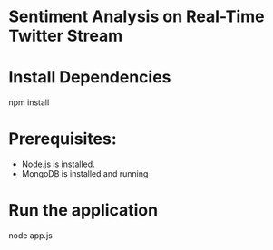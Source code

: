# Sentiment Analysis on Real-Time Twitter Stream

# Install Dependencies
npm install

# Prerequisites:
- Node.js is installed.
- MongoDB is installed and running

# Run the application
node app.js
